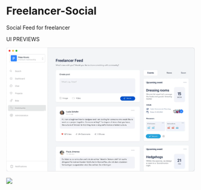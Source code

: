 # Freelancer-Social
Social Feed for freelancer

UI PREVIEWS

![](https://github.com/alberkko/Freelancer-Social/blob/main/free-vid-2.gif)


![](https://github.com/alberkko/Freelancer-Social/blob/main/free-vid-1.gif)
